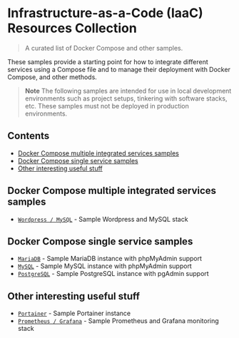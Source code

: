 # Infrastructure-as-a-Code (IaaC) Resources Collection

> A curated list of Docker Compose and other samples.

These samples provide a starting point for how to integrate different services using a Compose file and to manage their deployment with Docker Compose, and other methods.

> **Note**
> The following samples are intended for use in local development environments such as project setups, tinkering with software stacks, etc. These samples must not be deployed in production environments.

<!-- lint disable awesome-toc -->
## Contents
<!-- - [Docker Compose Information Security & Privacy related services samples](#docker-compose-information-security--privacy-related-services-samples) -->
- [Docker Compose multiple integrated services samples](#docker-compose-multiple-integrated-services-samples)
- [Docker Compose single service samples](#docker-compose-single-service-samples)
- [Other interesting useful stuff](#other-interesting-useful-stuff)
<!--
## Docker Compose Information Security &amp; Privacy related services samples
-->

## Docker Compose multiple integrated services samples
- [`Wordpress / MySQL`](docker-compose/wordpress-mysql/compose.yml) - Sample Wordpress and MySQL stack

## Docker Compose single service samples
- [`MariaDB`](docker-compose/mariadb/compose.yml) - Sample MariaDB instance with phpMyAdmin support
- [`MySQL`](docker-compose/mysql/compose.yml) - Sample MySQL instance with phpMyAdmin support
- [`PostgreSQL`](docker-compose/postgresql/compose.yml) - Sample PostgreSQL instance with pgAdmin support

## Other interesting useful stuff
<!--
- [`phpMyAdmin`](docker-compose/phpmyadmin/compose.yml) - Sample phpMyAdmin instance
-->
- [`Portainer`](docker-compose/portainer/compose.yml) - Sample Portainer instance
- [`Prometheus / Grafana`](docker-compose/prometheus-grafana/compose.yml) - Sample Prometheus and Grafana monitoring stack
